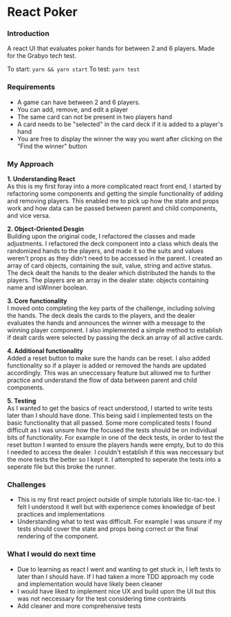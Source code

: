 # React Poker

### Introduction
A react UI that evaluates poker hands for between 2 and 6 players. Made for the Grabyo tech test.

To start:
`yarn && yarn start`
To test:
`yarn test`

### Requirements
- A game can have between 2 and 6 players.
- You can add, remove, and edit a player
- The same card can not be present in two players hand
- A card needs to be "selected" in the card deck if it is added to a player's hand
- You are free to display the winner the way you want after clicking on the "Find the winner" button

### My Approach

**1. Understanding React**<br/>
As this is my first foray into a more complicated react front end, I started by refactoring some components and getting the simple functionality of adding and removing players. This enabled me to pick up how the state and props work and how data can be passed between parent and child components, and vice versa.

**2. Object-Oriented Desgin**<br/>
Building upon the original code, I refactored the classes and made adjustments. I refactored the deck component into a class which deals the randomized hands to the players, and made it so the suits and values weren't props as they didn't need to be accessed in the parent. I created an array of card objects, containing the suit, value, string and active status. The deck dealt the hands to the dealer which distributed the hands to the players. The players are an array in the dealer state: objects containing name and isWinner boolean.

**3. Core functionality**<br/>
I moved onto completing the key parts of the challenge, including solving the hands. The deck deals the cards to the players, and the dealer evaluates the hands and announces the winner with a message to the winning player component. I also implemented a simple method to establish if dealt cards were selected by passing the deck an array of all active cards.

**4. Additional functionality**<br/>
Added a reset button to make sure the hands can be reset. I also added functionality so if a player is added or removed the hands are updated accordingly. This was an uneccessary feature but allowed me to further practice and understand the flow of data between parent and child components.

**5. Testing**<br/>
As I wanted to get the basics of react understood, I started to write tests later than I should have done. This being said I implemented tests on the basic functionality that all passed. Some more complicated tests I found difficult as I was unsure how the focused the tests should be on individual bits of functionality. For example in one of the deck tests, in order to test the reset button I wanted to ensure the players hands were empty, but to do this I needed to access the dealer. I couldn't establish if this was neccessary but the more tests the better so I kept it. I attempted to seperate the tests into a seperate file but this broke the runner.

### Challenges

- This is my first react project outside of simple tutorials like tic-tac-toe. I felt I understood it well but with experience comes knowledge of best practices and implementations
- Understanding what to test was difficult. For example I was unsure if my tests should cover the state and props being correct or the final rendering of the component.

### What I would do next time
- Due to learning as react I went and wanting to get stuck in, I left tests to later than I should have. If I had taken a more TDD approach my code and implementation would have likely been cleaner
- I would have liked to implement nice UX and build upon the UI but this was not neccessary for the test considering time contraints
- Add cleaner and more comprehensive tests
